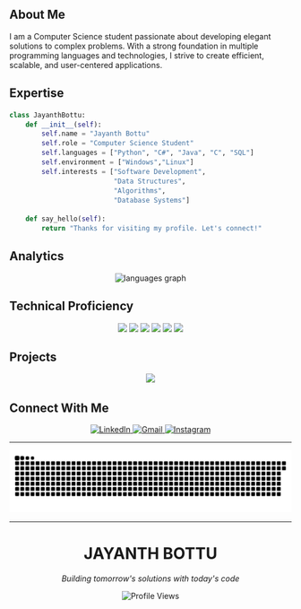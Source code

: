 ## About Me
<p>
I am a Computer Science student passionate about developing elegant solutions to complex problems. With a strong foundation in multiple programming languages and technologies, I strive to create efficient, scalable, and user-centered applications.
</p>

## Expertise
```python
class JayanthBottu:
    def __init__(self):
        self.name = "Jayanth Bottu"
        self.role = "Computer Science Student"
        self.languages = ["Python", "C#", "Java", "C", "SQL"]
        self.environment = ["Windows","Linux"]
        self.interests = ["Software Development", 
                          "Data Structures",
                          "Algorithms",
                          "Database Systems"]
    
    def say_hello(self):
        return "Thanks for visiting my profile. Let's connect!"
```

## Analytics

<div align="center">
  <img src="https://github-readme-stats.vercel.app/api/top-langs?username=jayanthbottu&locale=en&hide_title=false&layout=compact&card_width=320&langs_count=6&theme=github_dark&hide_border=true" height="170" alt="languages graph" />
  
</div>

## Technical Proficiency

<div align="center">
  <img src="https://img.shields.io/badge/Python-3776AB?style=for-the-badge&logo=python&logoColor=white" />
  <img src="https://img.shields.io/badge/C%23-239120?style=for-the-badge&logo=c-sharp&logoColor=white" />
  <img src="https://img.shields.io/badge/C-00599C?style=for-the-badge&logo=c&logoColor=white" />
  <img src="https://img.shields.io/badge/Java-ED8B00?style=for-the-badge&logo=java&logoColor=white" />
  <img src="https://img.shields.io/badge/MySQL-005C84?style=for-the-badge&logo=mysql&logoColor=white" />
  <img src="https://img.shields.io/badge/Linux-FCC624?style=for-the-badge&logo=linux&logoColor=black" />
</div>

## Projects

<div align="center">
  <a href="https://github.com/jayanthbottu/repository-name">
    <img src="https://github-readme-stats.vercel.app/api/pin/?username=jayanthbottu&repo=dustbin&theme=github_dark&hide_border=true" />
  </a>
  <!-- Add additional project cards as needed -->
</div>

## Connect With Me

<div align="center">
  <a href="https://www.linkedin.com/in/jayanthbottu/" target="_blank">
    <img src="https://img.shields.io/badge/LinkedIn-0077B5?style=for-the-badge&logo=linkedin&logoColor=white" alt="LinkedIn" />
  </a>
  <a href="mailto:jayanthindia8@gmail.com">
    <img src="https://img.shields.io/badge/Gmail-D14836?style=for-the-badge&logo=gmail&logoColor=white" alt="Gmail" />
  </a>
  <a href="https://www.instagram.com/jayanthbottu/" target="_blank">
    <img src="https://img.shields.io/badge/Instagram-E4405F?style=for-the-badge&logo=instagram&logoColor=white" alt="Instagram" />
  </a>
</div>

<hr>

<div align="center">
  <img src="https://github.com/jayanthbottu/dustbin/blob/main/snake.svg" alt="Snake animation" />
</div>
<hr>

<div align="center">
  <h1>JAYANTH BOTTU</h1>
  <p><i>Building tomorrow's solutions with today's code</i></p>
  
  ![Profile Views](https://komarev.com/ghpvc/?username=jayanthbottu&style=flat-square&color=0e75b6&label=Profile%20Views)
</div>
